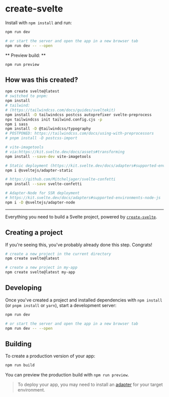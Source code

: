 # create-svelte

Install with `npm install` and run:

```bash
npm run dev

# or start the server and open the app in a new browser tab
npm run dev -- --open
```

** Preview build: **

`npm run preview`

## How was this created?

```bash
npm create svelte@latest
# switched to pnpm:
npm install
# tailwind:
# (https://tailwindcss.com/docs/guides/sveltekit)
npm install -D tailwindcss postcss autoprefixer svelte-preprocess
npx tailwindcss init tailwind.config.cjs -p
npm i sass
npm install -D @tailwindcss/typography
# POSTPONED: https://tailwindcss.com/docs/using-with-preprocessors
# pnpm install -D postcss-import

# vite-imagetools
# via:https://kit.svelte.dev/docs/assets#transforming
npm install --save-dev vite-imagetools

# Static deployment (https://kit.svelte.dev/docs/adapters#supported-environments-static-sites)
npm i @sveltejs/adapter-static

# https://github.com/Mitcheljager/svelte-confetti
npm install --save svelte-confetti

# Adapter-Node for SSR deployment
# https://kit.svelte.dev/docs/adapters#supported-environments-node-js
npm i -D @sveltejs/adapter-node
```

<hr>

Everything you need to build a Svelte project, powered by [`create-svelte`](https://github.com/sveltejs/kit/tree/master/packages/create-svelte).

## Creating a project

If you're seeing this, you've probably already done this step. Congrats!

```bash
# create a new project in the current directory
npm create svelte@latest

# create a new project in my-app
npm create svelte@latest my-app
```

## Developing

Once you've created a project and installed dependencies with `npm install` (or `pnpm install` or `yarn`), start a development server:

```bash
npm run dev

# or start the server and open the app in a new browser tab
npm run dev -- --open
```

## Building

To create a production version of your app:

```bash
npm run build
```

You can preview the production build with `npm run preview`.

> To deploy your app, you may need to install an [adapter](https://kit.svelte.dev/docs/adapters) for your target environment.
